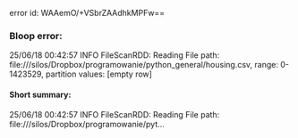 error id: WAAemO/+VSbrZAAdhkMPFw==
### Bloop error:

25/06/18 00:42:57 INFO FileScanRDD: Reading File path: file://<HOME>/silos/Dropbox/programowanie/python_general/housing.csv, range: 0-1423529, partition values: [empty row]
#### Short summary: 

25/06/18 00:42:57 INFO FileScanRDD: Reading File path: file://<HOME>/silos/Dropbox/programowanie/pyt...